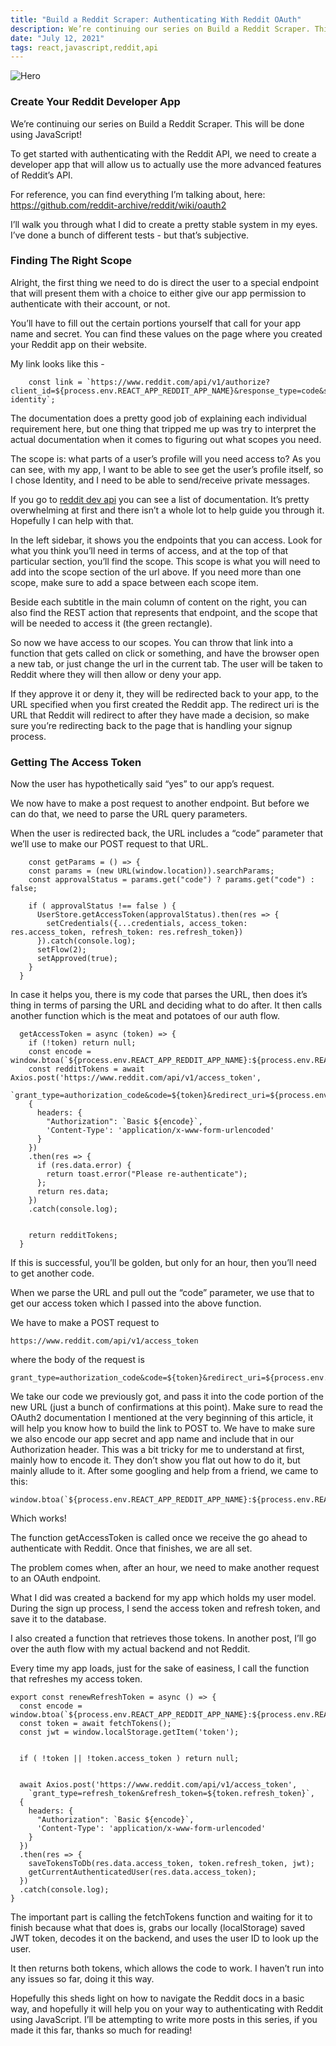 ```yaml
---
title: "Build a Reddit Scraper: Authenticating With Reddit OAuth"
description: We’re continuing our series on Build a Reddit Scraper. This will be done using JavaScript!
date: "July 12, 2021"
tags: react,javascript,reddit,api
---
```


![Hero](/images/g2qx8odzn4c4ouw1xi4y.jpeg)

### **Create Your Reddit Developer App**

We’re continuing our series on Build a Reddit Scraper. This will be done using JavaScript!

To get started with authenticating with the Reddit API, we need to create a developer app that will allow us to actually use the more advanced features of Reddit’s API.

For reference, you can find everything I’m talking about, here: https://github.com/reddit-archive/reddit/wiki/oauth2

I’ll walk you through what I did to create a pretty stable system in my eyes. I’ve done a bunch of different tests - but that’s subjective.

### **Finding The Right Scope**

Alright, the first thing we need to do is direct the user to a special endpoint that will present them with a choice to either give our app permission to authenticate with their account, or not.

You’ll have to fill out the certain portions yourself that call for your app name and secret. You can find these values on the page where you created your Reddit app on their website.

My link looks like this -

```
    const link = `https://www.reddit.com/api/v1/authorize?client_id=${process.env.REACT_APP_REDDIT_APP_NAME}&response_type=code&state=RANDOM_STRING&redirect_uri=${process.env.REACT_APP_REDDIT_REDIRECT}/signup&duration=permanent&scope=privatemessages identity`;
```

The documentation does a pretty good job of explaining each individual requirement here, but one thing that tripped me up was try to interpret the actual documentation when it comes to figuring out what scopes you need.

The scope is: what parts of a user’s profile will you need access to? As you can see, with my app, I want to be able to see get the user’s profile itself, so I chose Identity, and I need to be able to send/receive private messages.

If you go to [reddit dev api](https://reddit.com/dev/api) you can see a list of documentation. It’s pretty overwhelming at first and there isn’t a whole lot to help guide you through it. Hopefully I can help with that.

In the left sidebar, it shows you the endpoints that you can access. Look for what you think you’ll need in terms of access, and at the top of that particular section, you’ll find the scope. This scope is what you will need to add into the scope section of the url above.
If you need more than one scope, make sure to add a space between each scope item.

Beside each subtitle in the main column of content on the right, you can also find the REST action that represents that endpoint, and the scope that will be needed to access it (the green rectangle).

So now we have access to our scopes. You can throw that link into a function that gets called on click or something, and have the browser open a new tab, or just change the url in the current tab. The user will be taken to Reddit where they will then allow or deny your app.

If they approve it or deny it, they will be redirected back to your app, to the URL specified when you first created the Reddit app. The redirect uri is the URL that Reddit will redirect to after they have made a decision, so make sure you’re redirecting back to the page that is handling your signup process.

### **Getting The Access Token**

Now the user has hypothetically said “yes” to our app’s request.

We now have to make a post request to another endpoint. But before we can do that, we need to parse the URL query parameters.

When the user is redirected back, the URL includes a “code” parameter that we’ll use to make our POST request to that URL.

```
    const getParams = () => {
    const params = (new URL(window.location)).searchParams;
    const approvalStatus = params.get("code") ? params.get("code") : false;

    if ( approvalStatus !== false ) {
      UserStore.getAccessToken(approvalStatus).then(res => {
        setCredentials({...credentials, access_token: res.access_token, refresh_token: res.refresh_token})
      }).catch(console.log);
      setFlow(2);
      setApproved(true);
    }
  }
```

In case it helps you, there is my code that parses the URL, then does it’s thing in terms of parsing the URL and deciding what to do after.
It then calls another function which is the meat and potatoes of our auth flow.

```
  getAccessToken = async (token) => {
    if (!token) return null;
    const encode = window.btoa(`${process.env.REACT_APP_REDDIT_APP_NAME}:${process.env.REACT_APP_REDDIT_APP_SECRET}`);
    const redditTokens = await Axios.post('https://www.reddit.com/api/v1/access_token',
      `grant_type=authorization_code&code=${token}&redirect_uri=${process.env.REACT_APP_REDDIT_REDIRECT}/signup`,
    {
      headers: {
        "Authorization": `Basic ${encode}`,
        'Content-Type': 'application/x-www-form-urlencoded'
      }
    })
    .then(res => {
      if (res.data.error) {
        return toast.error("Please re-authenticate");
      };
      return res.data;
    })
    .catch(console.log);


    return redditTokens;
  }
```

If this is successful, you’ll be golden, but only for an hour, then you’ll need to get another code.

When we parse the URL and pull out the “code” parameter, we use that to get our access token which I passed into the above function.

We have to make a POST request to

```
https://www.reddit.com/api/v1/access_token
```

where the body of the request is

```
grant_type=authorization_code&code=${token}&redirect_uri=${process.env.REACT_APP_REDDIT_REDIRECT}/signup
```

We take our code we previously got, and pass it into the code portion of the new URL (just a bunch of confirmations at this point). Make sure to read the OAuth2 documentation I mentioned at the very beginning of this article, it will help you know how to build the link to POST to.
We have to make sure we also encode our app secret and app name and include that in our Authorization header. This was a bit tricky for me to understand at first, mainly how to encode it. They don’t show you flat out how to do it, but mainly allude to it. After some googling and help from a friend, we came to this:

```
window.btoa(`${process.env.REACT_APP_REDDIT_APP_NAME}:${process.env.REACT_APP_REDDIT_APP_SECRET}`);
```

Which works!

The function getAccessToken is called once we receive the go ahead to authenticate with Reddit. Once that finishes, we are all set.

The problem comes when, after an hour, we need to make another request to an OAuth endpoint.

What I did was created a backend for my app which holds my user model. During the sign up process, I send the access token and refresh token, and save it to the database.

I also created a function that retrieves those tokens. In another post, I’ll go over the auth flow with my actual backend and not Reddit.

Every time my app loads, just for the sake of easiness, I call the function that refreshes my access token.

```
export const renewRefreshToken = async () => {
  const encode = window.btoa(`${process.env.REACT_APP_REDDIT_APP_NAME}:${process.env.REACT_APP_REDDIT_APP_SECRET}`);
  const token = await fetchTokens();
  const jwt = window.localStorage.getItem('token');


  if ( !token || !token.access_token ) return null;


  await Axios.post('https://www.reddit.com/api/v1/access_token',
    `grant_type=refresh_token&refresh_token=${token.refresh_token}`,
  {
    headers: {
      "Authorization": `Basic ${encode}`,
      'Content-Type': 'application/x-www-form-urlencoded'
    }
  })
  .then(res => {
    saveTokensToDb(res.data.access_token, token.refresh_token, jwt);
    getCurrentAuthenticatedUser(res.data.access_token);
  })
  .catch(console.log);
}
```

The important part is calling the fetchTokens function and waiting for it to finish because what that does is, grabs our locally (localStorage) saved JWT token, decodes it on the backend, and uses the user ID to look up the user.

It then returns both tokens, which allows the code to work. I haven’t run into any issues so far, doing it this way.

Hopefully this sheds light on how to navigate the Reddit docs in a basic way, and hopefully it will help you on your way to authenticating with Reddit using JavaScript. I’ll be attempting to write more posts in this series, if you made it this far, thanks so much for reading!
